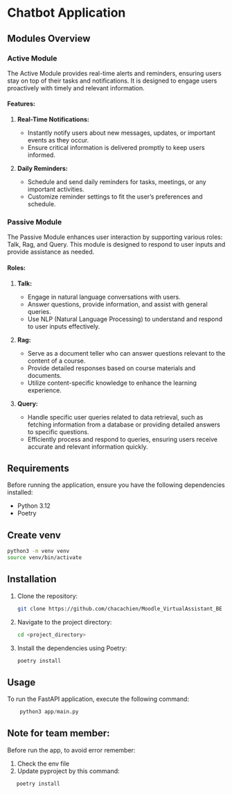 # Chatbot Application

## Modules Overview

### Active Module

The Active Module provides real-time alerts and reminders, ensuring users stay on top of their tasks and notifications. It is designed to engage users proactively with timely and relevant information.

#### Features:

1. **Real-Time Notifications:**
   - Instantly notify users about new messages, updates, or important events as they occur.
   - Ensure critical information is delivered promptly to keep users informed.

2. **Daily Reminders:**
   - Schedule and send daily reminders for tasks, meetings, or any important activities.
   - Customize reminder settings to fit the user’s preferences and schedule.

### Passive Module

The Passive Module enhances user interaction by supporting various roles: Talk, Rag, and Query. This module is designed to respond to user inputs and provide assistance as needed.

#### Roles:

1. **Talk:**
   - Engage in natural language conversations with users.
   - Answer questions, provide information, and assist with general queries.
   - Use NLP (Natural Language Processing) to understand and respond to user inputs effectively.

2. **Rag:**
   - Serve as a document teller who can answer questions relevant to the content of a course.
   - Provide detailed responses based on course materials and documents.
   - Utilize content-specific knowledge to enhance the learning experience.

3. **Query:**
   - Handle specific user queries related to data retrieval, such as fetching information from a database or providing detailed answers to specific questions.
   - Efficiently process and respond to queries, ensuring users receive accurate and relevant information quickly.


## Requirements

Before running the application, ensure you have the following dependencies installed:

- Python 3.12
- Poetry


## Create venv

```bash
python3 -m venv venv
source venv/bin/activate
```


## Installation

1. Clone the repository:

    ```bash
    git clone https://github.com/chacachien/Moodle_VirtualAssistant_BE
    ```

2. Navigate to the project directory:

    ```bash
    cd <project_directory>
    ```

3. Install the dependencies using Poetry:

    ```bash
    poetry install
    ```

## Usage

To run the FastAPI application, execute the following command:

```python
    python3 app/main.py
```
    
## Note for team member:
Before run the app, to avoid error remember:
1. Check the env file
2. Update pyproject by this command:
```
   poetry install
```
